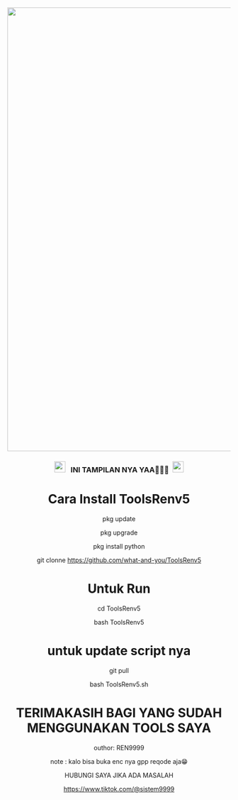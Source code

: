</head>
<body><center><br>
<body oncontextmenu='return false;' onkeydown='return false;' onmousedown='return false;'>
<div id='font' align="center">
<div id=''>
<br>
<img src="https://d.top4top.io/p_314294qwi6.jpg"width="550"height="1000">

</i></b></h3>
<h3 align="center">
  <img src="https://emoji.discord.st/emojis/768b108d-274f-4f44-a634-8477b16efce7.gif" width="25">
  &nbsp; INI TAMPILAN NYA YAA🗿🗿🗿&nbsp;
  <img src="https://emoji.discord.st/emojis/768b108d-274f-4f44-a634-8477b16efce7.gif" width="25">


# Cara Install ToolsRenv5

pkg update

pkg upgrade

pkg install python

git clonne https://github.com/what-and-you/ToolsRenv5

# Untuk Run

cd ToolsRenv5

bash ToolsRenv5

# untuk update script nya

git pull

bash ToolsRenv5.sh


# TERIMAKASIH BAGI YANG SUDAH MENGGUNAKAN TOOLS SAYA

outhor: REN9999

note  : kalo bisa buka enc nya gpp reqode aja😁

HUBUNGI SAYA JIKA ADA MASALAH

https://www.tiktok.com/@sistem9999
